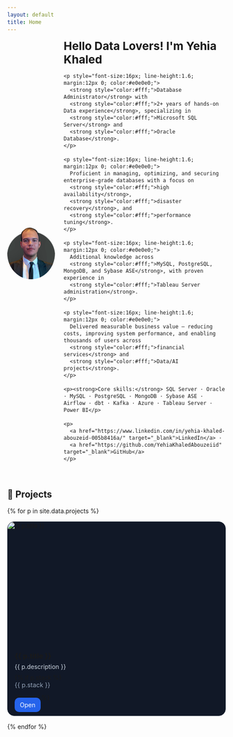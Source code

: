 ```yaml
---
layout: default
title: Home
---
```


<div class="intro" style="display:flex; align-items:center; gap:20px; margin-bottom:20px;">
  <img src="/assets/images/me.png" alt="Yehia Khaled" style="width:110px; border-radius:50%;" />
  
  <div>
    <h1 style="font-size:26px; margin:0;">Hello Data Lovers! I'm <span class="highlight">Yehia Khaled</span></h1>

    <p style="font-size:16px; line-height:1.6; margin:12px 0; color:#e0e0e0;">
      <strong style="color:#fff;">Database Administrator</strong> with 
      <strong style="color:#fff;">2+ years of hands-on Data experience</strong>, specializing in 
      <strong style="color:#fff;">Microsoft SQL Server</strong> and 
      <strong style="color:#fff;">Oracle Database</strong>.
    </p>

    <p style="font-size:16px; line-height:1.6; margin:12px 0; color:#e0e0e0;">
      Proficient in managing, optimizing, and securing enterprise-grade databases with a focus on 
      <strong style="color:#fff;">high availability</strong>, 
      <strong style="color:#fff;">disaster recovery</strong>, and 
      <strong style="color:#fff;">performance tuning</strong>.
    </p>

    <p style="font-size:16px; line-height:1.6; margin:12px 0; color:#e0e0e0;">
      Additional knowledge across 
      <strong style="color:#fff;">MySQL, PostgreSQL, MongoDB, and Sybase ASE</strong>, with proven experience in 
      <strong style="color:#fff;">Tableau Server administration</strong>.
    </p>

    <p style="font-size:16px; line-height:1.6; margin:12px 0; color:#e0e0e0;">
      Delivered measurable business value — reducing costs, improving system performance, and enabling thousands of users across 
      <strong style="color:#fff;">financial services</strong> and 
      <strong style="color:#fff;">Data/AI projects</strong>.
    </p>

    <p><strong>Core skills:</strong> SQL Server · Oracle · MySQL · PostgreSQL · MongoDB · Sybase ASE · Airflow · dbt · Kafka · Azure · Tableau Server · Power BI</p>

    <p>
      <a href="https://www.linkedin.com/in/yehia-khaled-abouzeid-005b8416a/" target="_blank">LinkedIn</a> ·
      <a href="https://github.com/YehiaKhaledAbouzeiid" target="_blank">GitHub</a>
    </p>
  </div>
</div>





<section id="projects" style="margin-top:48px;">
  <h2>🚀 Projects</h2>

  <div style="display:grid;grid-template-columns:repeat(auto-fill,minmax(280px,1fr));gap:16px;margin-top:16px;">
    {% for p in site.data.projects %}
      <article style="background:#111827;border:1px solid #1f2937;border-radius:16px;overflow:hidden;">
        <div style="aspect-ratio:16/9;overflow:hidden;">
          <img src="{{ p.preview_gif | default: p.image }}" alt="{{ p.title }}" style="width:100%;height:100%;object-fit:cover;">
        </div>
        <div style="padding:16px;">
          <h3 style="margin:0 0 6px 0;">{{ p.title }}</h3>
          <p style="margin:0 0 8px 0;color:#cbd5e1;">{{ p.description }}</p>
          {% if p.stack %}
            <p style="margin:0 0 12px 0;font-size:0.9rem;color:#94a3b8;">{{ p.stack }}</p>
          {% endif %}
          <div>
            <a href="{{ p.link }}" target="_blank" style="text-decoration:none;background:#2563eb;color:white;padding:8px 12px;border-radius:10px;">Open</a>
          </div>
        </div>
      </article>
    {% endfor %}
  </div>
</section>

